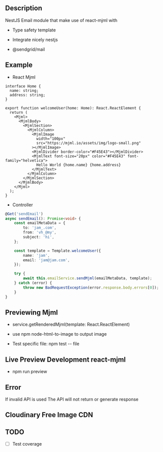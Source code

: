 ## Description

NestJS Email module that make use of react-mjml with

- Type safety template

- Integrate nicely nestjs

- @sendgrid/mail

## Example

- React Mjml

```tsx
interface Home {
  name: string;
  address: string;
}

export function welcomeUser(home: Home): React.ReactElement {
  return (
    <Mjml>
      <MjmlBody>
        <MjmlSection>
          <MjmlColumn>
            <MjmlImage
              width="100px"
              src="https://mjml.io/assets/img/logo-small.png"
            ></MjmlImage>
            <MjmlDivider border-color="#F45E43"></MjmlDivider>
            <MjmlText font-size="20px" color="#F45E43" font-family="helvetica">
              Hello World {home.name} {home.address}
            </MjmlText>
          </MjmlColumn>
        </MjmlSection>
      </MjmlBody>
    </Mjml>
  );
}
```

- Controller

```typescript
@Get('sendEmail')
async sendEmail(): Promise<void> {
    const emailMetaData = {
        to: 'jam_.com',
        from: 'vh_@my',
        subject: 'hi',
    };

    const template = Template.welcomeUser({
        name: 'jam',
        email: 'jam@jam.com',
    });

    try {
        await this.emailService.sendMjml(emailMetaData, template);
    } catch (error) {
        throw new BadRequestException(error.response.body.errors[0]);
    }
}
```

## Previewing Mjml

- service.getRenderedMjml(template: React.ReactElement)

- use npm node-html-to-image to output image

- Test specific file: npm test -- file

## Live Preview Development react-mjml

- npm run preview

## Error

If invalid API is used
The API will not return or generate response

## Cloudinary Free Image CDN

## TODO

- [ ] Test coverage
